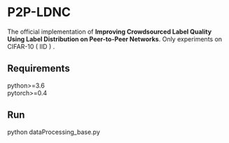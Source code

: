 # P2P-LDNC

The official implementation of **Improving Crowdsourced Label Quality Using Label Distribution on Peer-to-Peer Networks**. Only experiments on CIFAR-10 ( IID ) .

## Requirements
python>=3.6  
pytorch>=0.4

## Run

python  dataProcessing_base.py 

